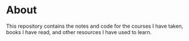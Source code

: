 # About

This repository contains the notes and code for the courses I have taken, books I have read, and other resources I have used to learn.
